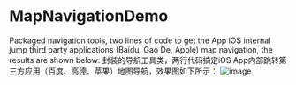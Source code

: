# MapNavigationDemo
Packaged navigation tools, two lines of code to get the App iOS internal jump third party applications (Baidu, Gao De, Apple) map navigation, the results are shown below:
封装的导航工具类，两行代码搞定iOS App内部跳转第三方应用（百度、高德、苹果）地图导航，效果图如下所示：
![image](https://github.com/wangCanHui/MapNavigationDemo/blob/master/IMG_1996.PNG)
